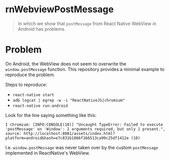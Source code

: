 # rnWebviewPostMessage

> In which we show that `postMessage` from React Native WebView in Android has problems.

# Problem

On Android, the WebView does not seem to overwrite the `window.postMessage` function. This repository provides a minimal example to reproduce the problem.

Steps to reproduce:

- `react-native start`
- `adb logcat | egrep -w -i "ReactNativeJS|chromium"`
- `react-native run-android`

Look for the line saying something like this:

```
I chromium: [INFO:CONSOLE(10)] "Uncaught TypeError: Failed to execute 'postMessage' on 'Window': 2 arguments required, but only 1 present.", source: http://localhost:8081/assets/index.html?platform=android&hash=e7c831b1866f166513ca99c25df1412e (10)
```

I.e. `window.postMessage` was never taken over by the custom `postMessage` implemented in ReactNative's WebView.
